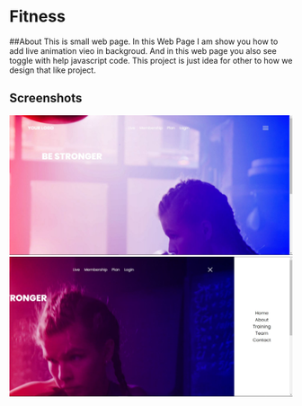 # Fitness

##About
This is small web page. In this Web Page I am show you how to add live animation vieo in backgroud. And in this web page you also see toggle with help javascript code. This project is just idea for other to how we design that like project.

## Screenshots
![FirstPage](https://github.com/kushmahi21/Fitness/blob/main/Screenshot/f1.JPG)
![SecondPage](https://github.com/kushmahi21/Fitness/blob/main/Screenshot/f2.JPG)
